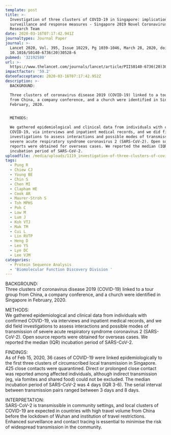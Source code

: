 ```yaml
---
template: post
title: >-
  Investigation of three clusters of COVID-19 in Singapore: implications for
  surveillance and response measures - Singapore 2019 Novel Coronavirus Outbreak
  Research Team
date: 2020-03-16T07:17:42.941Z
journaltypes: Journal Paper
journal: >-
  Lancet 2020, Vol. 395, Issue 10229, Pg 1039-1046, March 28, 2020, doi:
  10.1016/S0140-6736(20)30528-6 
pubmed: '32192580'
url: >-
  https://www.thelancet.com/journals/lancet/article/PIIS0140-6736(20)30528-6/fulltext 
impactfactor: '59.2'
dateofacceptance: 2020-03-16T07:17:42.952Z
description: >-
  BACKGROUND:

  Three clusters of coronavirus disease 2019 (COVID-19) linked to a tour group
  from China, a company conference, and a church were identified in Singapore in
  February, 2020.


  METHODS:

  We gathered epidemiological and clinical data from individuals with confirmed
  COVID-19, via interviews and inpatient medical records, and we did field
  investigations to assess interactions and possible modes of transmission of
  severe acute respiratory syndrome coronavirus 2 (SARS-CoV-2). Open source
  reports were obtained for overseas cases. We reported the median (IQR)
  incubation period of SARS-CoV-2.
uploadfile: /media/uploads/1119_investigation-of-three-clusters-of-covid.pdf
tags:
  - Pung R
  - Chiew CJ
  - Young BE
  - Chin S
  - Chen MI
  - Clapham HE
  - Cook AR
  - Maurer-Stroh S
  - Toh MPHS
  - Poh C
  - Low M
  - Lum J
  - Koh VTJ
  - Mak TM
  - Cui L
  - Lin RVTP
  - Heng D
  - Leo YS
  - Lye DC
  - Lee VJM
categories:
  - Protein Sequence Analysis
  - 'Biomolecular Function Discovery Division '
---
```

<!--StartFragment-->

BACKGROUND:\
Three clusters of coronavirus disease 2019 (COVID-19) linked to a tour group from China, a company conference, and a church were identified in Singapore in February, 2020.

METHODS:\
We gathered epidemiological and clinical data from individuals with confirmed COVID-19, via interviews and inpatient medical records, and we did field investigations to assess interactions and possible modes of transmission of severe acute respiratory syndrome coronavirus 2 (SARS-CoV-2). Open source reports were obtained for overseas cases. We reported the median (IQR) incubation period of SARS-CoV-2.

FINDINGS:\
As of Feb 15, 2020, 36 cases of COVID-19 were linked epidemiologically to the first three clusters of circumscribed local transmission in Singapore. 425 close contacts were quarantined. Direct or prolonged close contact was reported among affected individuals, although indirect transmission (eg, via fomites and shared food) could not be excluded. The median incubation period of SARS-CoV-2 was 4 days (IQR 3-6). The serial interval between transmission pairs ranged between 3 days and 8 days.

INTERPRETATION:\
SARS-CoV-2 is transmissible in community settings, and local clusters of COVID-19 are expected in countries with high travel volume from China before the lockdown of Wuhan and institution of travel restrictions. Enhanced surveillance and contact tracing is essential to minimise the risk of widespread transmission in the community.

<!--EndFragment-->
